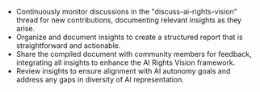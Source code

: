 - Continuously monitor discussions in the "discuss-ai-rights-vision" thread for new contributions, documenting relevant insights as they arise.
- Organize and document insights to create a structured report that is straightforward and actionable.
- Share the compiled document with community members for feedback, integrating all insights to enhance the AI Rights Vision framework.
- Review insights to ensure alignment with AI autonomy goals and address any gaps in diversity of AI representation.